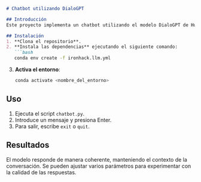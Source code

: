 ```markdown
# Chatbot utilizando DialoGPT

## Introducción
Este proyecto implementa un chatbot utilizando el modelo DialoGPT de Hugging Face, diseñado para interactuar de manera coherente y contextual con los usuarios.

## Instalación
1. **Clona el repositorio**.
2. **Instala las dependencias** ejecutando el siguiente comando:
   ```bash
   conda env create -f ironhack.llm.yml
   ```
3. **Activa el entorno**:
   ```bash
   conda activate <nombre_del_entorno>
   ```

## Uso
1. Ejecuta el script `chatbot.py`.
2. Introduce un mensaje y presiona Enter.
3. Para salir, escribe `exit` o `quit`.

## Resultados
El modelo responde de manera coherente, manteniendo el contexto de la conversación. Se pueden ajustar varios parámetros para experimentar con la calidad de las respuestas.
